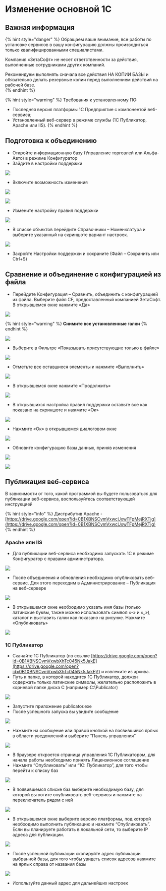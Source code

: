 # Изменение основной 1С

## **Важная информация**

{% hint style="danger" %}
Обращаем ваше внимание, все работы по установке сервисов в вашу конфигурацию должны производиться только квалифицированными специалистами.

Компания «ЗетаСофт» не несет ответственности за действия, выполненные сотрудниками других компаний.

Рекомендуем выполнять сначала все действия НА КОПИИ БАЗЫ и обязательно делать резервные копии перед выполнением действий на рабочей базе.  
{% endhint %}

{% hint style="warning" %}
Требования к установленному ПО:

* Последняя версия платформы 1С Предприятие с компонентой веб-сервиса;
* Установленный веб-сервер в режиме службы \(1С Публикатор, Apache или IIS\).
{% endhint %}



##  Подготовка к объединению

* Откройте информационную базу \(Управление торговлей или Альфа-Авто\) в режиме Конфигуратор
* Зайдите в настройки поддержки

![](../.gitbook/assets/image%20%286%29.png)

* Включите возможность изменения

![](../.gitbook/assets/image%20%281%29.png)

![](../.gitbook/assets/image%20%2815%29.png)

* Измените настройку правил поддержки

![](../.gitbook/assets/image%20%2840%29.png)

* В списке объектов перейдите Справочники – Номенклатура и выберите указанный на скриншоте вариант настроек.

![](../.gitbook/assets/image%20%2820%29.png)

* Закройте Настройки поддержки и сохраните \(Файл – Сохранить или Ctrl+S\)



## Сравнение и объединение с конфигурацией из файла

* Перейдите Конфигурация – Сравнить, объединить с конфигурацией из файла. Выберите файл CF, предоставленный компанией ЗетаСофт. В открывшемся окне нажмите «Да»

![](../.gitbook/assets/image%20%2839%29.png)

{% hint style="warning" %}
**Снимите все установленные галки**
{% endhint %}

![](../.gitbook/assets/image%20%2833%29.png)

* Выберите в Фильтре «Показывать присутствующие только в файле»

![](../.gitbook/assets/image%20%2828%29.png)

* Отметьте все оставшиеся элементы и нажмите «Выполнить»

![](../.gitbook/assets/image%20%2821%29.png)

* В открывшемся окне нажмите «Продолжить»

![](../.gitbook/assets/image%20%2832%29.png)

* В открывшихся настройка правил поддержки оставьте все как показано на скриншоте и нажмите «Ок»

![](../.gitbook/assets/image%20%2829%29.png)

* Нажмите «Ок» в открывшемся диалоговом окне

![](../.gitbook/assets/image%20%283%29.png)

* Обновите конфигурацию базы данных, приняв изменения

![](../.gitbook/assets/image%20%2827%29.png)

![](../.gitbook/assets/image%20%2824%29.png)

## Публикация веб-сервиса

В зависимости от того, какой программой вы будете пользоваться для публикации веб-сервиса, воспользуйтесь соответствующей инструкцией

{% hint style="info" %}
Дистрибутив Apache - [https://drive.google.com/open?id=0B1XBNSCvmVxwcUxwTFpMejRXTjg](https://drive.google.com/open?id=0B1XBNSCvmVxwcUxwTFpMejRXTjg)
{% endhint %}

### Apache или IIS

* Для публикации веб-сервиса необходимо запускать 1С в режиме Конфигуратор с правами администратора.

![](../.gitbook/assets/image%20%2810%29.png)

* После объединения и обновления необходимо опубликовать веб-сервис. Для этого переходим в Администрирование – Публикация на веб-сервере

![](../.gitbook/assets/image%20%289%29.png)

* В открывшемся окне необходимо указать имя базы \(только латинские буквы, также можно использовать символ «-» и «\_»\), каталог и выставить галки как показано на рисунке. Нажмите «Опубликовать»

![](../.gitbook/assets/image%20%2825%29.png)

### 1С Публикатор

* Скачайте 1С Публикатор \(по ссылке [https://drive.google.com/open?id=0B1XBNSCvmVxwbXhTc045Nk5JakE](https://drive.google.com/open?id=0B1XBNSCvmVxwbXhTc045Nk5JakE)\) и извлеките из архива.
* Путь к папке, в которой находится 1С Публикатор, должен содержать только латинские символы, желательно расположить в корневой папке диска С \(например C:\Publicator\)

![](../.gitbook/assets/image%20%2838%29.png)

* Запустите приложение publicator.exe
* После успешного запуска вы увидите сообщение

![](../.gitbook/assets/image%20%2811%29.png)



* Нажмите на сообщение или правой кнопкой на появившийся ярлык в области уведомлений и выберите “Панель управления”

![](../.gitbook/assets/image%20%2831%29.png)

* В браузере откроется страница управления 1С Публикатором, для начала работы необходимо принять Лицензионное соглашение
* Нажмите “Опубликовать” или “1С: Публикатор”, для того чтобы перейти к списку баз

![](../.gitbook/assets/image%20%285%29.png)

* В появившемся списке баз выберите необходимую базу, для которой вы хотите опубликовать веб-сервисы и нажмите на переключатель рядом с ней

![](../.gitbook/assets/image.png)

* В открывшемся окне выберите версию платформы, под которой необходимо выполнить публикацию и нажмите “Опубликовать”. Если вы планируете работать в локальной сети, то выберите IP адреса для публикации.

![](../.gitbook/assets/image%20%2826%29.png)

* После успешной публикации скопируйте адрес публикации выбранной базы, для того чтобы увидеть список адресов нажмите на ярлык справа от названия базы

![](../.gitbook/assets/image%20%2812%29.png)

* Используйте данный адрес для дальнейших настроек





